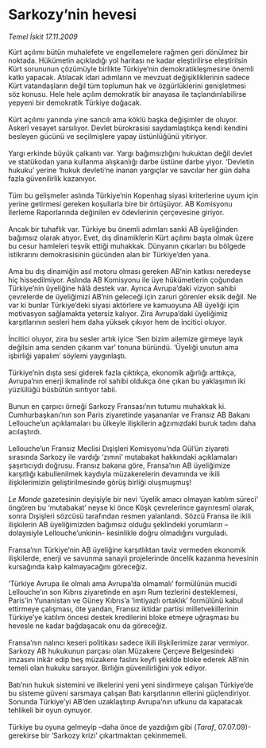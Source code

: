 # Sarkozy’nin hevesi

*Temel İskit 17.11.2009*

<div class="taraf_structure_2col_1zq">
<div class="margen_n">



 <p>Kürt açılımı bütün muhalefete ve engellemelere rağmen geri dönülmez bir noktada. Hükümetin açıkladığı yol haritası ne kadar eleştirilirse eleştirilsin Kürt sorununun çözümüyle birlikte Türkiye’nin demokratikleşmesine önemli katkı yapacak. Atılacak idari adımların ve mevzuat değişikliklerinin sadece Kürt vatandaşların değil tüm toplumun hak ve özgürlüklerini genişletmesi söz konusu. Hele hele açılım demokratik bir anayasa ile taçlandırılabilirse yepyeni bir demokratik Türkiye doğacak. <br/><br/>Kürt açılımı yanında yine sancılı ama köklü başka değişimler de oluyor. Askerî vesayet sarsılıyor. Devlet bürokrasisi saydamlaştıkça kendi kendini besleyen gücünü ve seçilmişlere yapay üstünlüğünü yitiriyor. <br/><br/>Yargı erkinde büyük çalkantı var. Yargı bağımsızlığını hukuktan değil devlet ve statükodan yana kullanma alışkanlığı darbe üstüne darbe yiyor. ‘Devletin hukuku’ yerine ‘hukuk devleti’ne inanan yargıçlar ve savcılar her gün daha fazla güvenilirlik kazanıyor. <br/><br/>Tüm bu gelişmeler aslında Türkiye’nin Kopenhag siyasi kriterlerine uyum için yerine getirmesi gereken koşullarla bire bir örtüşüyor. AB Komisyonu İlerleme Raporlarında değinilen ev ödevlerinin çerçevesine giriyor. <br/><br/>Ancak bir tuhaflık var. Türkiye bu önemli adımları sanki AB üyeliğinden bağımsız olarak atıyor. Evet, dış dinamiklerin Kürt açılımı başta olmak üzere bu cesur hamleleri teşvik ettiği muhakkak. Dünyanın çıkarları bu bölgede istikrarını demokrasisinin gücünden alan bir Türkiye’den yana. <br/><br/>Ama bu dış dinamiğin asıl motoru olması gereken AB’nin katkısı neredeyse hiç hissedilmiyor. Aslında AB Komisyonu ile üye hükümetlerin çoğundan Türkiye’nin üyeliğine hâlâ destek var. Ayrıca Avrupa’daki vizyon sahibi çevrelerde de üyeliğimizi AB’nin geleceği için zaruri görenler eksik değil. Ne var ki bunlar Türkiye’deki siyasi aktörlere ve kamuoyuna AB üyeliği için motivasyon sağlamakta yetersiz kalıyor. Zira Avrupa’daki üyeliğimiz karşıtlarının sesleri hem daha yüksek çıkıyor hem de incitici oluyor. <br/><br/>İncitici oluyor, zira bu sesler artık iyice ‘Sen bizim ailemize girmeye layık değilsin ama senden çıkarım var’ tonuna büründü. ‘Üyeliği unutun ama işbirliği yapalım’ söylemi yaygınlaştı. <br/><br/>Türkiye’nin dışta sesi giderek fazla çıktıkça, ekonomik ağırlığı arttıkça, Avrupa’nın enerji ikmalinde rol sahibi oldukça öne çıkan bu yaklaşımın iki yüzlülüğü büsbütün sırıtıyor tabii. <br/><br/>Bunun en çarpıcı örneği Sarkozy Fransası’nın tutumu muhakkak ki. Cumhurbaşkanı’nın son Paris ziyaretinde yaşananlar ve Fransız AB Bakanı Lellouche’un açıklamaları bu ülkeyle ilişkilerin ağzımızdaki buruk tadını daha acılaştırdı. <br/><br/>Lellouche’un Fransız Meclisi Dışişleri Komisyonu’nda Gül’ün ziyareti sırasında Sarkozy ile vardığı ‘zımni’ mutabakat hakkındaki açıklamaları şaşırtıcıydı doğrusu. Fransız bakana göre, Fransa’nın AB üyeliğimize karşıtlığı kabullenilmek kaydıyla müzakerelerin devamında ve ikili ilişkilerimizin geliştirilmesinde görüş birliği oluşmuşmuş!<i> <br/><br/>Le Monde</i> gazetesinin deyişiyle bir nevi ‘üyelik amacı olmayan katılım süreci’ öngören bu ‘mutabakat’ neyse ki önce Köşk çevrelerince gayrıresmî olarak, sonra Dışişleri sözcüsü tarafından resmen yalanlandı. Sözcü Fransa ile ikili ilişkilerin AB üyeliğimizden bağımsız olduğu şeklindeki yorumların –dolayısiyle Lellouche’unkinin- kesinlikle doğru olmadığını vurguladı. <br/><br/>Fransa’nın Türkiye’nin AB üyeliğine karşıtlıktan taviz vermeden ekonomik ilişkilerde, enerji ve savunma sanayii projelerinde öncelik kazanma hevesinin kursağında kalıp kalmayacağını göreceğiz. <br/><br/>‘Türkiye Avrupa ile olmalı ama Avrupa’da olmamalı’ formülünün mucidi Lellouche’ın son Kıbrıs ziyaretinde en aşırı Rum tezlerini desteklemesi, Paris’in Yunanistan ve Güney Kıbrıs’a ‘imtiyazlı ortaklık’ formülünü kabul ettirmeye çalışması, öte yandan, Fransız iktidar partisi milletvekillerinin Türkiye’ye katılım öncesi destek kredilerini bloke etmeye uğraşması bu hevesle ne kadar bağdaşacak onu da göreceğiz. <br/><br/>Fransa’nın nalıncı keseri politikası sadece ikili ilişkilerimize zarar vermiyor. Sarkozy AB hukukunun parçası olan Müzakere Çerçeve Belgesindeki imzasını inkâr edip beş müzakere faslını keyfi şekilde bloke ederek AB’nin temeli olan hukuku sarsıyor. Birliğin güvenilirliğini yok ediyor. <br/><br/>Batı’nın hukuk sistemini ve ilkelerini yeni yeni sindirmeye çalışan Türkiye’de bu sisteme güveni sarsmaya çalışan Batı karşıtlarının ellerini güçlendiriyor. Sonunda Türkiye’yi AB’den uzaklaştırıp Avrupa’nın ufkunu da kapatacak tehlikeli bir oyun oynuyor. <br/><br/>Türkiye bu oyuna gelmeyip –daha önce de yazdığım gibi (<i>Taraf</i>, 07.07.09)- gerekirse bir ‘Sarkozy krizi’ çıkartmaktan çekinmemeli.</p>
<br/>
<br/>
<br/>



<br/>


<div id="taraf_not">
</div>

</div>


</div>
